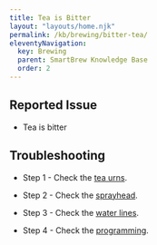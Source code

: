 ```yaml
---
title: Tea is Bitter
layout: "layouts/home.njk"
permalink: /kb/brewing/bitter-tea/
eleventyNavigation:
  key: Brewing
  parent: SmartBrew Knowledge Base
  order: 2
---
```

## Reported Issue

- Tea is bitter

## Troubleshooting

- Step 1 - Check the [tea urns](/kb/brewing/check-tea-urns/).

- Step 2 - Check the [sprayhead](/kb/brewing/check-sprayhead/).

- Step 3 - Check the [water lines](/kb/brewing/check-water-lines/).

- Step 4 - Check the [programming](/kb/brewing/check-programming/).
